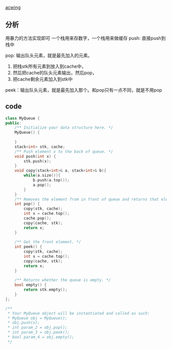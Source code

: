 [acwing](https://www.acwing.com/problem/content/36/)
## 分析
用暴力的方法实现即可
一个栈用来存数字，一个栈用来做缓存
push: 直接push到栈中

pop: 输出队头元素，就是最先加入的元素。
1. 把栈stk所有元素到放入到cache中，
2. 然后把cache的队头元素输出，然后pop，
3. 把cache剩余元素加入到stk中

peek：输出队头元素，就是最先加入那个。和pop只有一点不同，就是不用pop

## code
```c++
class MyQueue {
public:
    /** Initialize your data structure here. */
    MyQueue() {
        
    }
    stack<int> stk, cache;
    /** Push element x to the back of queue. */
    void push(int x) {
        stk.push(x);
    }
    void copy(stack<int>& a, stack<int>& b){
        while(a.size()){
            b.push(a.top());
            a.pop();
        }
    }
    /** Removes the element from in front of queue and returns that element. */
    int pop() {
        copy(stk, cache);
        int x = cache.top();
        cache.pop();
        copy(cache, stk);
        return x;
    }
    
    /** Get the front element. */
    int peek() {
        copy(stk, cache);
        int x = cache.top();
        copy(cache, stk);
        return x;
    }
    
    /** Returns whether the queue is empty. */
    bool empty() {
        return stk.empty();
    }
};

/**
 * Your MyQueue object will be instantiated and called as such:
 * MyQueue obj = MyQueue();
 * obj.push(x);
 * int param_2 = obj.pop();
 * int param_3 = obj.peek();
 * bool param_4 = obj.empty();
 */
```